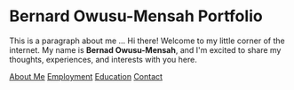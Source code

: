 # Bernard Owusu-Mensah Portfolio

This is a paragraph about me ...
Hi there! Welcome to my little corner of the internet. My name is **Bernad Owusu-Mensah**, and I'm excited to share my thoughts, experiences, and interests with you here. 


[About Me](about.markdown)
[Employment](employment.markdown)
[Education](education)
[Contact](contact)
